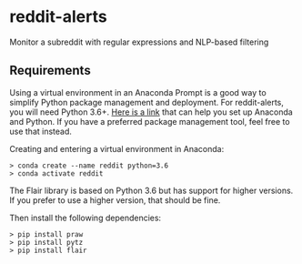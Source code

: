 # reddit-alerts
Monitor a subreddit with regular expressions and NLP-based filtering 

## Requirements
Using a virtual environment in an Anaconda Prompt is a good way to simplify Python package management and deployment. For reddit-alerts, you will need Python 3.6+. [Here is a link](https://docs.conda.io/projects/conda/en/latest/user-guide/getting-started.html) that can help you set up Anaconda and Python. If you have a preferred package management tool, feel free to use that instead.

Creating and entering a virtual environment in Anaconda:

```
> conda create --name reddit python=3.6
> conda activate reddit
```

The Flair library is based on Python 3.6 but has support for higher versions. If you prefer to use a higher version, that should be fine.

Then install the following dependencies:

```
> pip install praw
> pip install pytz
> pip install flair
```




